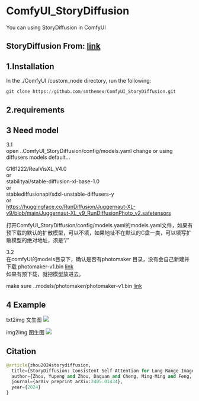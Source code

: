 # ComfyUI_StoryDiffusion
You can using StoryDiffusion in ComfyUI 

StoryDiffusion  From: [link](https://github.com/HVision-NKU/StoryDiffusion)
----

1.Installation
-----
  In the ./ComfyUI /custom_node directory, run the following:   
  
  ``` python 
  git clone https://github.com/smthemex/ComfyUI_StoryDiffusion.git   
  ```

  
2.requirements  
----


3 Need  model 
----
3.1  
open ..ComfyUI_StoryDiffusion/config/models.yaml change or using diffusers models default...  

G161222/RealVisXL_V4.0   
or  
stabilityai/stable-diffusion-xl-base-1.0   
or  
stablediffusionapi/sdxl-unstable-diffusers-y   
or  
https://huggingface.co/RunDiffusion/Juggernaut-XL-v9/blob/main/Juggernaut-XL_v9_RunDiffusionPhoto_v2.safetensors  

打开ComfyUI_StoryDiffusion/config/models.yaml的models.yaml文件，如果有预下载的默认的扩散模型，可以不填，如果地址不在默认的C盘一类，可以填写扩散模型的绝对地址，须是“/” 

3.2  
在comfyUI的models目录下，确认是否有photomaker 目录，没有会自己新建并下载 photomaker-v1.bin   [link](https://huggingface.co/TencentARC/PhotoMaker/tree/main)   
如果有预下载，就把模型放进去。  

 make sure ..models/photomaker/photomaker-v1.bin    [link](https://huggingface.co/TencentARC/PhotoMaker/tree/main)     

4 Example
----
txt2img 文生图
![](https://github.com/smthemex/ComfyUI_StoryDiffusion/blob/main/examples/example_2.png)

img2img 图生图
![](https://github.com/smthemex/ComfyUI_StoryDiffusion/blob/main/examples/example_1.png)


Citation
------

``` python  
@article{zhou2024storydiffusion,
  title={StoryDiffusion: Consistent Self-Attention for Long-Range Image and Video Generation},
  author={Zhou, Yupeng and Zhou, Daquan and Cheng, Ming-Ming and Feng, Jiashi and Hou, Qibin},
  journal={arXiv preprint arXiv:2405.01434},
  year={2024}
}
